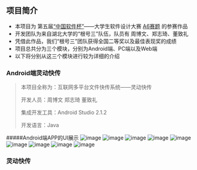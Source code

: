 
## 项目简介

-  本项目为 第五届[“中国软件杯”][2]——大学生软件设计大赛 [A6赛题][1] 的参赛作品
-  开发团队为来自湖北大学的“根号三”队伍，队员有 周博文、郑志琦、董致礼 
-  凭借此作品，我们“根号三”团队获得全国二等奖以及最佳表现奖的成绩
-  项目总共分为三个模块，分别为Android端、PC端以及Web端
-  以下将分别从这三个模块进行较为详细的介绍

### Android端灵动快传

> 本项目全称为：互联网多平台文件快传系统——灵动快传
> 
> 开发人员：周博文 郑志琦 董致礼
> 
> 集成开发工具：Android Studio 2.1.2 
> 
> 开发语言：Java

#####Android端APP的UI展示
![image](https://github.com/zhoubowen-sky/LingDong2.0/blob/master/github-images-folder/loading.png)
![image](https://github.com/zhoubowen-sky/LingDong2.0/blob/master/github-images-folder/cebianlan.png)
![image](https://github.com/zhoubowen-sky/LingDong2.0/blob/master/github-images-folder/chuansong.png)
![image](https://github.com/zhoubowen-sky/LingDong2.0/blob/master/github-images-folder/wenjianguanli.png)
![image](https://github.com/zhoubowen-sky/LingDong2.0/blob/master/github-images-folder/yaokongdiannao.png)
![image](https://github.com/zhoubowen-sky/LingDong2.0/blob/master/github-images-folder/main.png)
![image](https://github.com/zhoubowen-sky/LingDong2.0/blob/master/github-images-folder/feedback.png)
![image](https://github.com/zhoubowen-sky/LingDong2.0/blob/master/github-images-folder/trans.png)
![image](https://github.com/zhoubowen-sky/LingDong2.0/blob/master/github-images-folder/offlinetrans.png)


### 灵动快传














[1]:http://www.cnsoftbei.com/bencandy.php?fid=130&aid=1379
[2]:http://www.cnsoftbei.com/